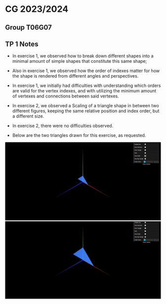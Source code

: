 # CG 2023/2024

## Group T06G07

## TP 1 Notes

- In exercise 1, we observed how to break down different shapes into a minimal amount of simple shapes that constitute this same shape;
- Also in exercise 1, we observed how the order of indexes matter for how the shape is rendered from different angles and perspectives.
- In exercise 1, we initially had difficulties with understanding which orders are valid for the vertex indexes, and with utilizing the minimum amount of vertexes and connections between said vertexes.

- In exercise 2, we observed a Scaling of a triangle shape in between two different figures, keeping the same relative position and index order, but a different size.
- In exercise 2, there were no difficulties observed.
- Below are the two triangles drawn for this exercise, as requested.

![TriangleSmall](screenshots/cg-t06g07-tp1-1.1.png)
![TriangleBig](screenshots/cg-t06g07-tp1-1.2.png)
